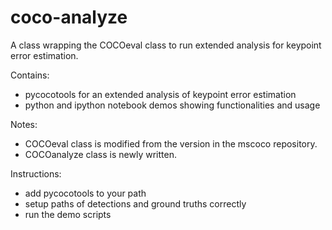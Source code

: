# coco-analyze
A class wrapping the COCOeval class to run extended analysis for keypoint error estimation. 

Contains:
 - pycocotools for an extended analysis of keypoint error estimation
 - python and ipython notebook demos showing functionalities and usage

Notes:
 - COCOeval class is modified from the version in the mscoco repository.
 - COCOanalyze class is newly written.

Instructions:
 - add pycocotools to your path
 - setup paths of detections and ground truths correctly
 - run the demo scripts
